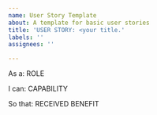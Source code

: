 ```yaml
---
name: User Story Template
about: A template for basic user stories
title: 'USER STORY: <your title.'
labels: ''
assignees: ''

---
```


As a: ROLE

I can: CAPABILITY

So that: RECEIVED BENEFIT
